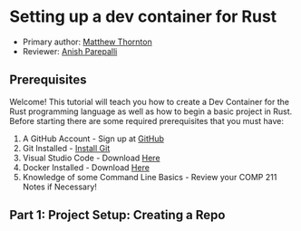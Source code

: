 # Setting up a dev container for Rust

* Primary author: [Matthew Thornton](https://github.com/mthornton1133)
* Reviewer: [Anish Parepalli](https://github.com/apcodes)

## Prerequisites

Welcome! This tutorial will teach you how to create a Dev Container for the Rust programming language as well as how to begin a basic project in Rust.
Before starting there are some required prerequisites that you must have:

1. A GitHub Account - Sign up at [GitHub](https://github.com/)
2. Git Installed - [Install Git](https://git-scm.com/book/en/v2/Getting-Started-Installing-Git)
3. Visual Studio Code - Download [Here](https://code.visualstudio.com/)
4. Docker Installed - Download [Here](https://www.docker.com/products/docker-desktop)
5. Knowledge of some Command Line Basics - Review your COMP 211 Notes if Necessary!


## Part 1: Project Setup: Creating a Repo